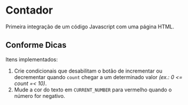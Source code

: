 # Contador
Primeira integração de um código Javascript com uma página HTML.

## Conforme Dicas
Itens implementados:

1. Crie condicionais que desabilitam o botão de incrementar ou decrementar quando `count` chegar a um determinado valor *(ex.: 0 <= count =< 10)*.
2. Mude a cor do texto em `CURRENT_NUMBER` para vermelho quando o número for negativo.